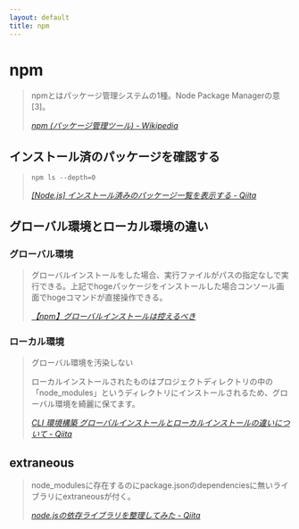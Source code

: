 ```yaml
---
layout: default
title: npm
---
```

# npm

> npmとはパッケージ管理システムの1種。Node Package Managerの意[3]。
> 
> <cite>[npm (パッケージ管理ツール) - Wikipedia](https://ja.wikipedia.org/wiki/Npm_%28%E3%83%91%E3%83%83%E3%82%B1%E3%83%BC%E3%82%B8%E7%AE%A1%E7%90%86%E3%83%84%E3%83%BC%E3%83%AB%29)</cite>


## インストール済のパッケージを確認する

>     npm ls --depth=0
> 
> <cite>[[Node.js] インストール済みのパッケージ一覧を表示する - Qiita](https://qiita.com/phi/items/9fcca3e7af5d25ff2653)</cite>


## グローバル環境とローカル環境の違い


### グローバル環境

> グローバルインストールをした場合、実行ファイルがパスの指定なしで実行できる。上記でhogeパッケージをインストールした場合コンソール画面でhogeコマンドが直接操作できる。
> 
> <cite>[【npm】グローバルインストールは控えるべき](https://mosapride.com/index.php/2018/02/06/post-681/)</cite>



### ローカル環境

> グローバル環境を汚染しない
> 
> ローカルインストールされたものはプロジェクトディレクトリの中の「node_modules」というディレクトリにインストールされるため、グローバル環境を綺麗に保てます。
> 
> <cite>[CLI 環境構築 グローバルインストールとローカルインストールの違いについて - Qiita](https://qiita.com/aya02/items/4c9c827f6a782ef65d57)</cite>







## extraneous


> node_modulesに存在するのにpackage.jsonのdependenciesに無いライブラリにextraneousが付く。
> 
> <cite>[node.jsの依存ライブラリを整理してみた - Qiita](https://qiita.com/noratmt/items/01666f7b646a90ade507)</cite>
